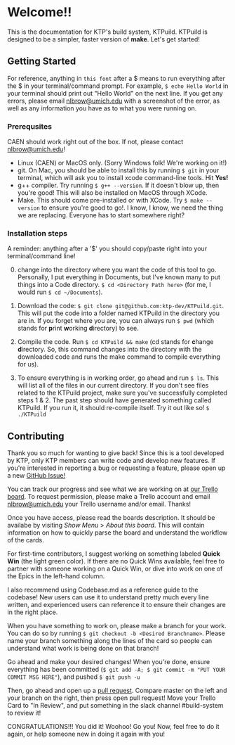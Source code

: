 # Welcome!!
This is the documentation for KTP's build system, KTPuild. KTPuild is designed to be a simpler, faster version of **make**. Let's get started!

## Getting Started
For reference, anything in `this font` after a $ means to run everything after the $ in your terminal/command prompt. For example, `$ echo Hello World` in your terminal should print out "Hello World" on the next line.
 If you get any errors, please email nlbrow@umich.edu with a screenshot of the error, as well as any information you have as to what you were running on.
### Prerequsites
CAEN should work right out of the box. If not, please contact nlbrow@umich.edu!
* Linux (CAEN) or MacOS only. (Sorry Windows folk! We're working on it!)
* git. On Mac, you should be able to install this by running `$ git` in your terminal, which will ask you to install xcode command-line tools. Hit **Yes!**
* g++ compiler. Try running `$ g++ --version`. If it doesn't blow up, then you're good! This will also be installed on MacOS through XCode.
* Make. This should come pre-installed or with XCode. Try `$ make --version` to ensure you're good to go!. I know, I know, we need the thing we are replacing. Everyone has to start somewhere right?

### Installation steps
A reminder: anything after a '$' you should copy/paste right into your terminal/command line!

0) change into the directory where you want the code of this tool to go. Personally, I put everything in Documents, but I've known many to put things into a Code directory.
`$ cd <Directory Path here>`
(for me, I would run `$ cd ~/Documents`).

1) Download the code: `$ git clone git@github.com:ktp-dev/KTPuild.git`.
This will put the code into a folder named KTPuild in the directory you are in. If you forget where you are, you can always run `$ pwd` (which stands for **p**rint **w**orking **d**irectory) to see.

2) Compile the code. Run `$ cd KTPuild && make` (cd stands for **c**hange **d**irectory. So, this command changes into the directory with the downloaded code and runs the make command to compile everything for us).

3) To ensure everything is in working order, go ahead and run `$ ls`. This will list all of the files in our current directory. If you don't see files related to the KTPuild project, make sure you've successfully completed steps 1 & 2. The past step should have generated something called KTPuild. If you run it, it should re-compile itself. Try it out like so! `$ ./KTPuild`


## Contributing
Thank you so much for wanting to give back! Since this is a tool developed by KTP, only KTP members can write code and develop new features. If you're interested in reporting a bug or requesting a feature, please open up a new [GitHub Issue!](https://github.com/ktp-dev/KTPuild/issues/new)

You can track our progress and see what we are working on at [our Trello board](https://trello.com/b/SFRNcef1/overview-board). To request permission, please make a Trello account and email nlbrow@umich.edu your Trello username and/or email. Thanks!

Once you have access, please read the boards description. It should be availabe by visiting *Show Menu* > *About this board*. This will contain information on how to quickly parse the board and understand the workflow of the cards.

For first-time contributors, I suggest working on something labeled **Quick Win** (the light green color). If there are no Quick Wins available, feel free to partner with someone working on a Quick Win, or dive into work on one of the Epics in the left-hand column.

I also recommend using Codebase.md as a reference guide to the codebase! New users can use it to understand pretty much every line written, and experienced users can reference it to ensure their changes are in the right place.

When you have something to work on, please make a branch for your work. You can do so by running `$ git checkout -b <Desired Branchname>`. Please name your branch something along the lines of the card so people can understand what work is being done on that branch!

Go ahead and make your desired changes! When you're done, ensure everything has been committed (`$ git add -A; $ git commit -m "PUT YOUR COMMIT MSG HERE"`), and pushed `$ git push -u`

Then, go ahead and open up a [pull request](https://github.com/ktp-dev/KTPuild/compare). Compare master on the left and your branch on the right, then press open pull request! Move your Trello Card to "In Review", and put something in the slack channel #build-system to review it!

CONGRATULATIONS!!! You did it! Woohoo! Go you! Now, feel free to do it again, or help someone new in doing it again with you!
